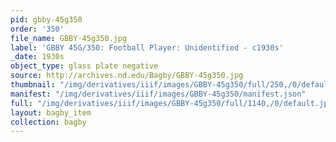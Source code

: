 ```yaml
---
pid: gbby-45g350
order: '350'
file_name: GBBY-45g350.jpg
label: 'GBBY 45G/350: Football Player: Unidentified - c1930s'
_date: 1930s
object_type: glass plate negative
source: http://archives.nd.edu/Bagby/GBBY-45g350.jpg
thumbnail: "/img/derivatives/iiif/images/GBBY-45g350/full/250,/0/default.jpg"
manifest: "/img/derivatives/iiif/images/GBBY-45g350/manifest.json"
full: "/img/derivatives/iiif/images/GBBY-45g350/full/1140,/0/default.jpg"
layout: bagby_item
collection: bagby
---
```

